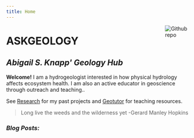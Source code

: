```yaml
---
title: Home
---
```


[<img src="https://simpleicons.org/icons/github.svg" style="max-width:15%;min-width:40px;float:right;" alt="Github repo" />](https://github.com/askgeo)

# ASKGEOLOGY

## _Abigail S. Knapp' Geology Hub_

**Welcome!** I am a hydrogeologist interested in how physical hydrology affects ecosystem health. I am also an active educator in geoscience through outreach and teaching..

See [Research](/research/) for my past projects and [Geotutor](/geotutor/) for teaching resources.

>Long live the weeds and the wilderness yet 
-Gerard Manley Hopkins

### _Blog Posts:_
